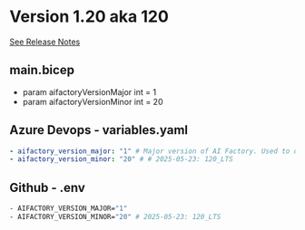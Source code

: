 # Version 1.20 aka 120
[See Release Notes](https://github.com/jostrm/azure-enterprise-scale-ml/releases/tag/release_120)

## main.bicep
- param aifactoryVersionMajor int = 1
- param aifactoryVersionMinor int = 20

## Azure Devops - variables.yaml
```yaml
- aifactory_version_major: "1" # Major version of AI Factory. Used to determine which bicep files to use. 1, 2, etc.
- aifactory_version_minor: "20" # # 2025-05-23: 120_LTS
```

## Github - .env
```bash
- AIFACTORY_VERSION_MAJOR="1"
- AIFACTORY_VERSION_MINOR="20" # 2025-05-23: 120_LTS
```
